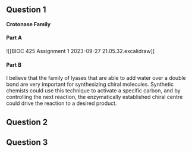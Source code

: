 ## Question 1

**Crotonase Family**

#### Part A

![[BIOC 425 Assignment 1 2023-09-27 21.05.32.excalidraw]]

#### Part B

I believe that the family of lyases that are able to add water over a double bond are very important for synthesizing chiral molecules. Synthetic chemists could use this technique to activate a specific carbon, and by controlling the next reaction, the enzymatically established chiral centre could drive the reaction to a desired product.

## Question 2


## Question 3